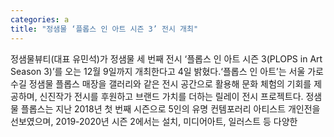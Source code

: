 ```yaml
---
categories: a
title: "정샘물 ‘플롭스 인 아트 시즌 3’ 전시 개최"
---
```

정샘물뷰티(대표 유민석)가 정샘물 세 번째 전시 ‘플롭스 인 아트 시즌 3(PLOPS in Art Season 3)’를 오는 12월 9일까지 개최한다고 4일 밝혔다.‘플롭스 인 아트’는 서울 가로수길 정샘물 플롭스 매장을 갤러리와 같은 전시 공간으로 활용해 문화 체험의 기회를 제공하며, 신진작가 전시를 후원하고 브랜드 가치를 더하는 릴레이 전시 프로젝트다. 정샘물 플롭스는 지난 2018년 첫 번째 시즌으로 5인의 유명 컨템포러리 아티스트 개인전을 선보였으며, 2019-2020년 시즌 2에서는 설치, 미디어아트, 일러스트 등 다양한